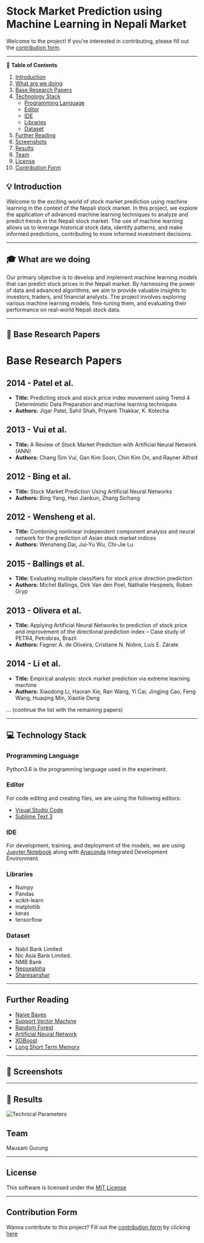 # Stock Market Prediction using Machine Learning in Nepali Market

Welcome to the project! If you're interested in contributing, please fill out the [contribution form](#contribution-form).

---

🚩 **Table of Contents**

1. [Introduction](#introduction)
2. [What are we doing](#what-are-we-doing)
3. [Base Research Papers](#base-research-papers)
4. [Technology Stack](#technology-stack)
   - [Programming Language](#programming-language)
   - [Editor](#editor)
   - [IDE](#ide)
   - [Libraries](#libraries)
   - [Dataset](#dataset)
5. [Further Reading](#further-reading)
6. [Screenshots](#screenshots)
7. [Results](#result)
8. [Team](#team)
9. [License](#license)
10. [Contribution Form](#contribution-form)

## 💡 Introduction<a name="introduction"></a>

Welcome to the exciting world of stock market prediction using machine learning in the context of the Nepali stock market. In this project, we explore the application of advanced machine learning techniques to analyze and predict trends in the Nepali stock market. The use of machine learning allows us to leverage historical stock data, identify patterns, and make informed predictions, contributing to more informed investment decisions.


---

## 🎓 What are we doing<a name="what-are-we-doing"></a>
Our primary objective is to develop and implement machine learning models that can predict stock prices in the Nepali market. By harnessing the power of data and advanced algorithms, we aim to provide valuable insights to investors, traders, and financial analysts. The project involves exploring various machine learning models, fine-tuning them, and evaluating their performance on real-world Nepali stock data.

---

## 📙 Base Research Papers<a name="base-research-papers"></a>

# Base Research Papers

## 2014 - Patel et al.
- **Title:** Predicting stock and stock price index movement using Trend 4 Deterministic Data Preparation and machine learning techniques
- **Authors:** Jigar Patel, Sahil Shah, Priyank Thakkar, K. Kotecha

## 2013 - Vui et al.
- **Title:** A Review of Stock Market Prediction with Artificial Neural Network (ANN)
- **Authors:** Chang Sim Vui, Gan Kim Soon, Chin Kim On, and Rayner Alfred

## 2012 - Bing et al.
- **Title:** Stock Market Prediction Using Artificial Neural Networks
- **Authors:** Bing Yang, Hao Jiankun, Zhang Sichang

## 2012 - Wensheng et al.
- **Title:** Combining nonlinear independent component analysis and neural network for the prediction of Asian stock market indices
- **Authors:** Wensheng Dai, Jui-Yu Wu, Chi-Jie Lu

## 2015 - Ballings et al.
- **Title:** Evaluating multiple classifiers for stock price direction prediction
- **Authors:** Michel Ballings, Dirk Van den Poel, Nathalie Hespeels, Ruben Gryp

## 2013 - Olivera et al.
- **Title:** Applying Artificial Neural Networks to prediction of stock price and improvement of the directional prediction index – Case study of PETR4, Petrobras, Brazil
- **Authors:** Fagner A. de Oliveira, Cristiane N. Nobre, Luis E. Zárate

## 2014 - Li et al.
- **Title:** Empirical analysis: stock market prediction via extreme learning machine
- **Authors:** Xiaodong Li, Haoran Xie, Ran Wang, Yi Cai, Jingjing Cao, Feng Wang, Huaqing Min, Xiaotie Deng

... (continue the list with the remaining papers)


---

## 💻 Technology Stack<a name="technology-stack"></a>

### Programming Language<a name="programming-language"></a>

Python3.6 is the programming language used in the experiment.

### Editor<a name="editor"></a>

For code editing and creating files, we are using the following editors:
* [Visual Studio Code](https://code.visualstudio.com/)
* [Sublime Text 3](https://www.sublimetext.com/3)

### IDE<a name="ide"></a>

For development, training, and deployment of the models, we are using [Jupyter Notebook](http://jupyter.org/) along with [Anaconda](https://www.anaconda.com/) Integrated Development Environment.

### Libraries<a name="libraries"></a>

* Numpy
* Pandas
* scikit-learn
* matplotlib
* keras
* tensorflow

### Dataset<a name="dataset"></a>

* Nabil Bank Limited
* Nic Asia Bank Limited.
* NMB Bank
* [Nepsealpha](https://www.nepsealpha.com)
* [Sharesanshar](https://www.sharesansar.com/company/nabil)

---

## Further Reading<a name="further-reading"></a>

* [Naive Bayes](https://www.analyticsvidhya.com/blog/2017/09/naive-bayes-explained/)
* [Support Vector Machine](https://www.analyticsvidhya.com/blog/2017/09/understaing-support-vector-machine-example-code/)
* [Random Forest](https://www.analyticsvidhya.com/blog/2016/04/complete-tutorial-tree-based-modeling-scratch-in-python/)
* [Artificial Neural Network](https://www.analyticsvidhya.com/blog/2014/10/introduction-neural-network-simplified/)
* [XGBoost](https://machinelearningmastery.com/gentle-introduction-xgboost-applied-machine-learning/)
* [Long Short Term Memory](https://www.analyticsvidhya.com/blog/2017/12/fundamentals-of-deep-learning-introduction-to-lstm/)

---

## 🐾 Screenshots<a name="screenshots"></a>

---

## 🚀 Results<a name="result"></a>
![Technical Parameters](images/technical-parameters.png)


## Team<a name="team"></a>

Mausam Gurung

---

## License<a name="license"></a>

This software is licensed under the [MIT License](https://github.com/AI-International-Group-4/Stock-Price-Prediction/blob/master/LICENSE)

---

## Contribution Form<a name="contribution-form"></a>

Wanna contribute to this project? Fill out the [contribution form](#contribution-form) by clicking [here](https://goo.gl/forms/oSrfaoRh5A5RbhTB2)
